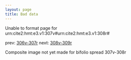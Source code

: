 ```yaml
---
layout: page
title: Bad data
---
```


Unable to format page for urn:cite2:hmt:e3.v1:307v#urn:cite2:hmt:e3.v1:308r#

prev: [306v-307r](../306v-307r/) next: [308v-309r](../308v-309r/)

Composite image not yet made for bifolio spread 307v-308r

